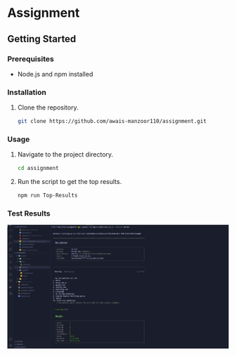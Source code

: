 # Assignment

## Getting Started

### Prerequisites

- Node.js and npm installed

### Installation

1. Clone the repository.
   ```sh
   git clone https://github.com/awais-manzoor110/assignment.git
   ```

### Usage

1. Navigate to the project directory.

   ```sh
   cd assignment
   ```

2. Run the script to get the top results.
   ```sh
   npm run Top-Results
   ```

### Test Results

![](https://github.com/awais-manzoor110/assignment/blob/master/cypress/fixtures/Result.png)
